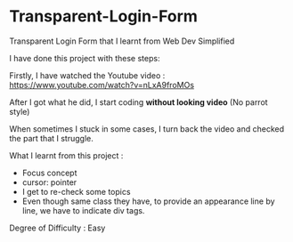 # Transparent-Login-Form
Transparent Login Form that I learnt from Web Dev Simplified

I have done this project with these steps:

Firstly, I have watched the Youtube video : https://www.youtube.com/watch?v=nLxA9froMOs

After I got what he did, I start coding <b>without looking video</b> (No parrot style)

When sometimes I stuck in some cases, I turn back the video and checked the part that I struggle.

What I learnt from this project : 
<ul>
<li>Focus concept</li>
<li>cursor: pointer</li>
<li>I get to re-check some topics</li>
<li>Even though same class they have, to provide an appearance line by line, we have to indicate div tags.</li>
</ul>
Degree of Difficulty : Easy 
